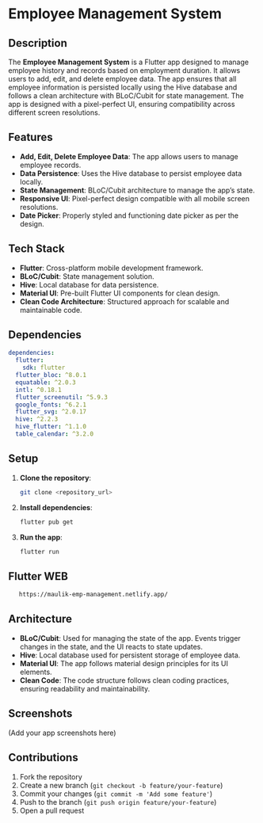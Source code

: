 
# Employee Management System

## Description

The **Employee Management System** is a Flutter app designed to manage employee history and records based on employment duration. It allows users to add, edit, and delete employee data. The app ensures that all employee information is persisted locally using the Hive database and follows a clean architecture with BLoC/Cubit for state management. The app is designed with a pixel-perfect UI, ensuring compatibility across different screen resolutions.

## Features

- **Add, Edit, Delete Employee Data**: The app allows users to manage employee records.
- **Data Persistence**: Uses the Hive database to persist employee data locally.
- **State Management**: BLoC/Cubit architecture to manage the app’s state.
- **Responsive UI**: Pixel-perfect design compatible with all mobile screen resolutions.
- **Date Picker**: Properly styled and functioning date picker as per the design.
  
## Tech Stack

- **Flutter**: Cross-platform mobile development framework.
- **BLoC/Cubit**: State management solution.
- **Hive**: Local database for data persistence.
- **Material UI**: Pre-built Flutter UI components for clean design.
- **Clean Code Architecture**: Structured approach for scalable and maintainable code.

## Dependencies

```yaml
dependencies:
  flutter:
    sdk: flutter
  flutter_bloc: ^8.0.1
  equatable: ^2.0.3
  intl: ^0.18.1
  flutter_screenutil: ^5.9.3
  google_fonts: ^6.2.1
  flutter_svg: ^2.0.17
  hive: ^2.2.3
  hive_flutter: ^1.1.0
  table_calendar: ^3.2.0
```

## Setup

1. **Clone the repository**:
   ```bash
   git clone <repository_url>
   ```

2. **Install dependencies**:
   ```bash
   flutter pub get
   ```

3. **Run the app**:
   ```bash
   flutter run
   ```
## Flutter WEB
```bash
   https://maulik-emp-management.netlify.app/
```

## Architecture

- **BLoC/Cubit**: Used for managing the state of the app. Events trigger changes in the state, and the UI reacts to state updates.
- **Hive**: Local database used for persistent storage of employee data.
- **Material UI**: The app follows material design principles for its UI elements.
- **Clean Code**: The code structure follows clean coding practices, ensuring readability and maintainability.

## Screenshots

(Add your app screenshots here)

## Contributions

1. Fork the repository
2. Create a new branch (`git checkout -b feature/your-feature`)
3. Commit your changes (`git commit -m 'Add some feature'`)
4. Push to the branch (`git push origin feature/your-feature`)
5. Open a pull request
